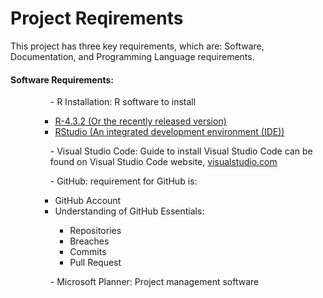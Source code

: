 
<!-- Starting Reqiurement Documentation -->
<h1>Project Reqirements</h1>

<p>This project has three key requirements, which are: Software, Documentation, and Programming Language requirements.</p>

<h4>Software Requirements:</h4>
<ul>
<dd>-  R Installation: R software to install</dd>
    <ul>
        <ul>
            <li><a href="https://cran.r-project.org/bin/windows/base/">R-4.3.2 (Or the recently released version)</a></li>
            <li><a href="https://posit.co/download/rstudio-desktop/">RStudio (An integrated development environment (IDE))</a></li>
        </ul>
    </ul>
</ul>

<ul>
    <dd style ="margin-top: 10px">-  Visual Studio Code: Guide to install Visual Studio Code can be found on Visual Studio Code website, <a href="https://code.visualstudio.com/docs/setup/windows">visualstudio.com</a>
    </dd>
</ul>
<ul>
    <dd style ="margin-top: 10px">-  GitHub: requirement for GitHub is: </dd> 
        <ul>
            <ul>
            <li>GitHub Account</li>
            <li>Understanding of GitHub Essentials:</li>
                <ul>
                <li>Repositories</li>
                <li>Breaches</li>
                <li>Commits</li>
                <li>Pull Request</li>
                </ul>
            </ul>
        </ul>
</ul>
<ul>
    <dd style ="margin-top: 10px">-	 Microsoft Planner: Project management software</dd>
</ul>
</ul>
